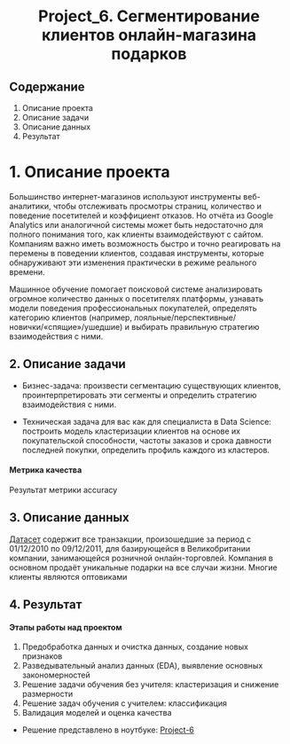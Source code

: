 # <center>Project_6. Сегментирование клиентов онлайн-магазина подарков</center>

## Содержание

1. Описание проекта
2. Описание задачи
3. Описание данных
4. Результат



# 1. Описание проекта

Большинство интернет-магазинов используют инструменты веб-аналитики, чтобы отслеживать просмотры страниц, количество и поведение посетителей и коэффициент отказов. Но отчёта из Google Analytics или аналогичной системы может быть недостаточно для полного понимания того, как клиенты взаимодействуют с сайтом. Компаниям важно иметь возможность быстро и точно реагировать на перемены в поведении клиентов, создавая инструменты, которые обнаруживают эти изменения практически в режиме реального времени.

Машинное обучение помогает поисковой системе анализировать огромное количество данных о посетителях платформы, узнавать модели поведения профессиональных покупателей, определять категорию клиентов (например, лояльные/перспективные/новички/«спящие»/ушедшие) и выбирать правильную стратегию взаимодействия с ними.


## 2. Описание задачи

* Бизнес-задача: произвести сегментацию существующих клиентов, проинтерпретировать эти сегменты и определить стратегию взаимодействия с ними.

* Техническая задача для вас как для специалиста в Data Science: построить модель кластеризации клиентов на основе их покупательской способности, частоты заказов и срока давности последней покупки, определить профиль каждого из кластеров.

#### Метрика качества

Результат метрики accuracy


## 3. Описание данных

[Датасет](https://drive.google.com/file/d/1Axlknf1Rd6T6UFRzWWZA_gBbfN2g9r3v/view) содержит все транзакции, произошедшие за период с 01/12/2010 по 09/12/2011, для базирующейся в Великобритании компании, занимающейся розничной онлайн-торговлей. Компания в основном продаёт уникальные подарки на все случаи жизни. Многие клиенты являются оптовиками

## 4. Результат

#### Этапы работы над проектом
1. Предобработка данных и очистка данных, создание новых признаков
2. Разведывательный анализ данных (EDA), выявление основных закономерностей
3. Решение задачи обучения без учителя: кластеризация и снижение размерности
4. Решение задач обучения с учителем: классификация
5. Валидация моделей и оценка качества

* Решение представлено в ноутбуке: 
[Project-6](https://github.com/EvgeniiOvcharenko/Project_Data_Science/blob/master/Project_6.%20%D0%A1%D0%B5%D0%B3%D0%BC%D0%B5%D0%BD%D1%82%D0%B8%D1%80%D0%BE%D0%B2%D0%B0%D0%BD%D0%B8%D0%B5%20%D0%BA%D0%BB%D0%B8%D0%B5%D0%BD%D1%82%D0%BE%D0%B2%20%D0%BE%D0%BD%D0%BB%D0%B0%D0%B9%D0%BD-%D0%BC%D0%B0%D0%B3%D0%B0%D0%B7%D0%B8%D0%BD%D0%B0%20%D0%BF%D0%BE%D0%B4%D0%B0%D1%80%D0%BA%D0%BE%D0%B2/Project-6._customer_segmentation_project.ipynb)